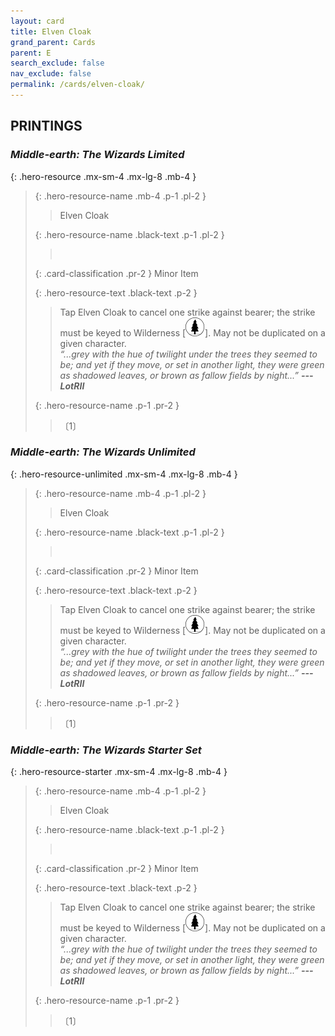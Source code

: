 ```yaml
---
layout: card
title: Elven Cloak
grand_parent: Cards
parent: E
search_exclude: false
nav_exclude: false
permalink: /cards/elven-cloak/
---
```


## PRINTINGS


### _Middle-earth: The Wizards Limited_

{: .hero-resource .mx-sm-4 .mx-lg-8 .mb-4 }
> {: .hero-resource-name .mb-4 .p-1 .pl-2 }
> > <div class="card-mp"></div>
> > <div class="card-name">Elven Cloak</div>
>
> {: .hero-resource-name .black-text .p-1 .pl-2 }
> > &nbsp;
>
> {: .card-classification .pr-2 }
> Minor Item
>
> {: .hero-resource-text .black-text .p-2 }
> > Tap Elven Cloak to cancel one strike against bearer; the strike must be keyed to Wilderness \[![](/assets/images/wilderness.svg)]. May not be duplicated on a given character. <br>_“...grey with the hue of twilight under the trees they seemed to be; and yet if they move, or set in another light, they were green as shadowed leaves, or brown as fallow fields by night...”_ ***---LotRII*** 
> 
> {: .hero-resource-name .p-1 .pr-2 }
> > <div class="card-shield"></div>
> > <div class="card-corruption">〔1〕</div>

### _Middle-earth: The Wizards Unlimited_

{: .hero-resource-unlimited .mx-sm-4 .mx-lg-8 .mb-4 }
> {: .hero-resource-name .mb-4 .p-1 .pl-2 }
> > <div class="card-mp"></div>
> > <div class="card-name">Elven Cloak</div>
>
> {: .hero-resource-name .black-text .p-1 .pl-2 }
> > &nbsp;
>
> {: .card-classification .pr-2 }
> Minor Item
>
> {: .hero-resource-text .black-text .p-2 }
> > Tap Elven Cloak to cancel one strike against bearer; the strike must be keyed to Wilderness \[![](/assets/images/wilderness.svg)]. May not be duplicated on a given character. <br>_“...grey with the hue of twilight under the trees they seemed to be; and yet if they move, or set in another light, they were green as shadowed leaves, or brown as fallow fields by night...”_ ***---LotRII*** 
> 
> {: .hero-resource-name .p-1 .pr-2 }
> > <div class="card-shield"></div>
> > <div class="card-corruption">〔1〕</div>

### _Middle-earth: The Wizards Starter Set_

{: .hero-resource-starter .mx-sm-4 .mx-lg-8 .mb-4 }
> {: .hero-resource-name .mb-4 .p-1 .pl-2 }
> > <div class="card-mp"></div>
> > <div class="card-name">Elven Cloak</div>
>
> {: .hero-resource-name .black-text .p-1 .pl-2 }
> > &nbsp;
>
> {: .card-classification .pr-2 }
> Minor Item
>
> {: .hero-resource-text .black-text .p-2 }
> > Tap Elven Cloak to cancel one strike against bearer; the strike must be keyed to Wilderness \[![](/assets/images/wilderness.svg)]. May not be duplicated on a given character. <br>_“...grey with the hue of twilight under the trees they seemed to be; and yet if they move, or set in another light, they were green as shadowed leaves, or brown as fallow fields by night...”_ ***---LotRII*** 
> 
> {: .hero-resource-name .p-1 .pr-2 }
> > <div class="card-shield"></div>
> > <div class="card-corruption">〔1〕</div>
